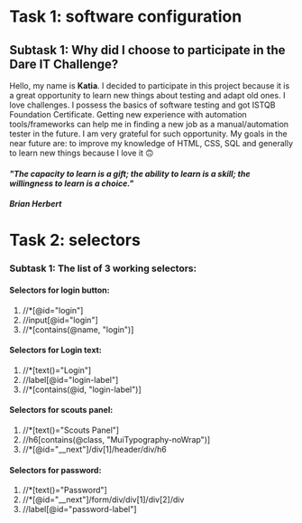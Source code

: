 # Task 1: software configuration #
## Subtask 1: Why did I choose to participate in the Dare IT Challenge? ##

Hello, my name is **Katia**. 
I decided to participate in this project because it is a great opportunity to learn new things about testing and adapt old ones.
I love challenges. I possess the basics of software testing and got ISTQB Foundation Certificate. 
Getting new experience with automation tools/frameworks can help me in finding a  new job as a manual/automation tester in the future. I am very grateful for such opportunity.
My goals in the near future are: to improve my knowledge of HTML, CSS, SQL and generally to learn new things because I love it 🙃


#### *"The capacity to learn is a gift; the ability to learn is a skill; the willingness to learn is a choice."* ####
#### *Brian Herbert* ####


# Task 2: selectors #

### Subtask 1: The list of 3 working selectors: ###
#### Selectors for login button: ####

<ol> 
<li> //*[@id="login"] </li> 
<li> //input[@id="login"] </li> 
<li> //*[contains(@name, "login")] </li> 
</ol>

#### Selectors for Login text: ####
<ol> 
<li> //*[text()="Login"] </li> 
<li> //label[@id="login-label"] </li> 
<li> //*[contains(@id, "login-label")] </li> 
</ol>
  
#### Selectors for scouts panel: ####
  
<ol> 
<li> //*[text()="Scouts Panel"] </li> 
<li> //h6[contains(@class, "MuiTypography-noWrap")] </li> 
<li> //*[@id="__next"]/div[1]/header/div/h6 </li> 
</ol>

#### Selectors for password: ####

<ol> 
<li> //*[text()="Password"] </li> 
<li> //*[@id="__next"]/form/div/div[1]/div[2]/div </li> 
<li> //label[@id="password-label"] </li> 
</ol>

  
